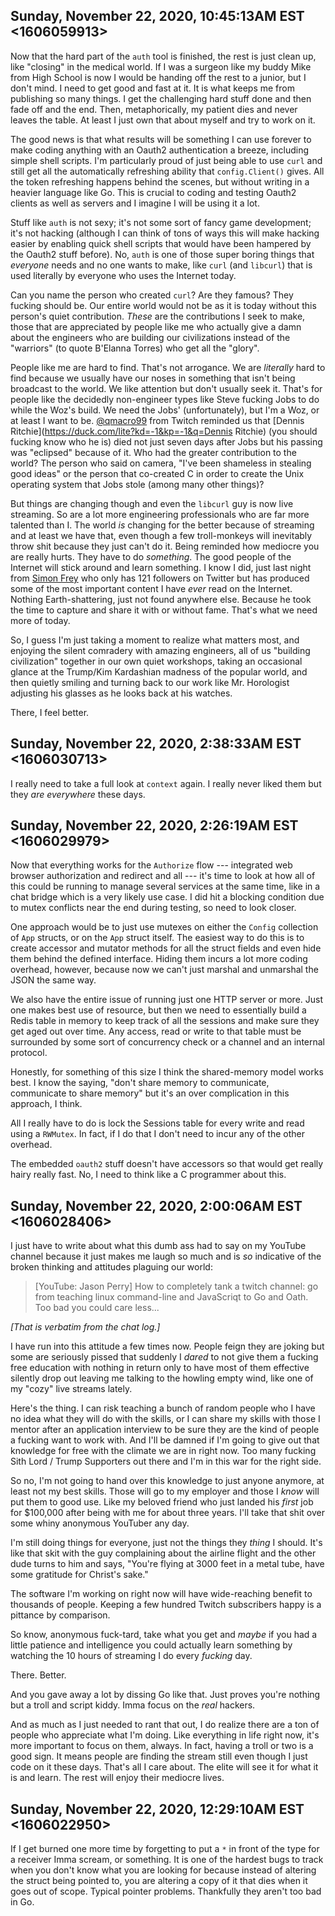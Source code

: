 ## Sunday, November 22, 2020, 10:45:13AM EST <1606059913>

Now that the hard part of the `auth` tool is finished, the rest is just
clean up, like "closing" in the medical world. If I was a surgeon like
my buddy Mike from High School is now I would be handing off the rest to
a junior, but I don't mind. I need to get good and fast at it. It is
what keeps me from publishing so many things. I get the challenging hard
stuff done and then fade off and the end. Then, metaphorically, my
patient dies and never leaves the table. At least I just own that
about myself and try to work on it. 

The good news is that what results will be something I can use forever
to make coding anything with an Oauth2 authentication a breeze,
including simple shell scripts. I'm particularly proud of just being
able to use `curl` and still get all the automatically refreshing
ability that `config.Client()` gives. All the token refreshing happens
behind the scenes, but without writing in a heavier language like Go.
This is crucial to coding and testing Oauth2 clients as well as servers
and I imagine I will be using it a lot.

Stuff like `auth` is not sexy; it's not some sort of fancy game
development; it's not hacking (although I can think of tons of ways this
will make hacking easier by enabling quick shell scripts that would have
been hampered by the Oauth2 stuff before). No, `auth` is one of those
super boring things that *everyone* needs and no one wants to make, like
`curl` (and `libcurl`) that is used literally by everyone who uses the
Internet today. 

Can you name the person who created `curl`? Are they famous? They
fucking should be. Our entire world would not be as it is today without
this person's quiet contribution. *These* are the contributions I seek
to make, those that are appreciated by people like me who actually give
a damn about the engineers who are building our civilizations instead
of the "warriors" (to quote B'Elanna Torres) who get all the "glory".

People like me are hard to find. That's not arrogance. We are
*literally* hard to find because we usually have our noses in something
that isn't being broadcast to the world. We like attention but
don't usually seek it. That's for people like the decidedly
non-engineer types like Steve fucking Jobs to do while the Woz's build.
We need the Jobs' (unfortunately), but I'm a Woz, or at least I want to
be. [\@qmacro99](https://twitch.tv/qmacro99) from Twitch reminded us that [Dennis Ritchie](https://duck.com/lite?kd=-1&kp=-1&q=Dennis Ritchie) (you
should fucking know who he is) died not just seven days after Jobs but
his passing was "eclipsed" because of it. Who had the greater
contribution to the world? The person who said on camera, "I've been
shameless in stealing good ideas" or the person that co-created C in
order to create the Unix operating system that Jobs stole (among many
other things)?

But things are changing though and even the `libcurl` guy is now live
streaming. So are a lot more engineering professionals who are far more
talented than I. The world *is* changing for the better because of
streaming and at least we have that, even though a few troll-monkeys
will inevitably throw shit because they just can't do it.  Being
reminded how mediocre you are really hurts. They have to do *something*.
The good people of the Internet will stick around and learn something. I
know I did, just last night from [Simon
Frey](https://twitter.com/eu_frey) who only has 121 followers on Twitter
but has produced some of the most important content I have *ever* read
on the Internet. Nothing Earth-shattering, just not found anywhere else.
Because he took the time to capture and share it with or without fame.
That's what we need more of today.

So, I guess I'm just taking a moment to realize what matters most, and
enjoying the silent comradery with amazing engineers, all of us
"building civilization" together in our own quiet workshops, taking an
occasional glance at the Trump/Kim Kardashian madness of the popular
world, and then quietly smiling and turning back to our work like Mr.
Horologist adjusting his glasses as he looks back at his watches.

There, I feel better.

## Sunday, November 22, 2020, 2:38:33AM EST <1606030713>

I really need to take a full look at `context` again. I really never
liked them but they *are everywhere* these days.

## Sunday, November 22, 2020, 2:26:19AM EST <1606029979>

Now that everything works for the `Authorize` flow --- integrated web
browser authorization and redirect and all --- it's time to look at how
all of this could be running to manage several services at the same
time, like in a chat bridge which is a very likely use case. I did hit a
blocking condition due to mutex conflicts near the end during testing,
so need to look closer.

One approach would be to just use mutexes on either the `Config`
collection of `App` structs, or on the `App` struct itself. The easiest
way to do this is to create accessor and mutator methods for all the
struct fields and even hide them behind the defined interface. Hiding
them incurs a lot more coding overhead, however, because now we can't
just marshal and unmarshal the JSON the same way.

We also have the entire issue of running just one HTTP server or more.
Just one makes best use of resource, but then we need to essentially
build a Redis table in memory to keep track of all the sessions and make
sure they get aged out over time. Any access, read or write to that
table must be surrounded by some sort of concurrency check or a channel
and an internal protocol.

Honestly, for something of this size I think the shared-memory model
works best. I know the saying, "don't share memory to communicate,
communicate to share memory" but it's an over complication in this
approach, I think. 

All I really have to do is lock the Sessions table for every write and
read using a `RWMutex`. In fact, if I do that I don't need to incur any
of the other overhead.

The embedded `oauth2` stuff doesn't have accessors so that would get
really hairy really fast. No, I need to think like a C programmer about
this.

## Sunday, November 22, 2020, 2:00:06AM EST <1606028406>

I just have to write about what this dumb ass had to say on my YouTube
channel because it just makes me laugh so much and is *so* indicative of
the broken thinking and attitudes plaguing our world:

> [YouTube: Jason Perry] How to completely tank a twitch channel: go from teaching linux command-line and JavaScriqt to Go and Oath. Too bad you could care less...

*[That is verbatim from the chat log.]*

I have run into this attitude a few times now. People feign they are
joking but some are seriously pissed that suddenly I *dared* to not give
them a fucking free education with nothing in return only to have most
of them effective silently drop out leaving me talking to the howling
empty wind, like one of my "cozy" live streams lately.

Here's the thing. I can risk teaching a bunch of random people who I
have no idea what they will do with the skills, or I can share my skills
with those I mentor after an application interview to be sure they are
the kind of people a fucking want to work with. And I'll be damned if
I'm going to give out that knowledge for free with the climate we are in
right now. Too many fucking Sith Lord / Trump Supporters out there and
I'm in this war for the right side.

So no, I'm not going to hand over this knowledge to just anyone anymore,
at least not my best skills. Those will go to my employer and those I
*know* will put them to good use. Like my beloved friend who just landed
his *first* job for \$100,000 after being with me for about three years.
I'll take that shit over some whiny anonymous YouTuber any day.

I'm still doing things for everyone, just not the things they *thing* I
should. It's like that skit with the guy complaining about the airline
flight and the other dude turns to him and says, "You're flying at 3000
feet in a metal tube, have some gratitude for Christ's sake."

The software I'm working on right now will have wide-reaching benefit to
thousands of people. Keeping a few hundred Twitch subscribers happy is a
pittance by comparison. 

So know, anonymous fuck-tard, take what you get and *maybe* if you had a
little patience and intelligence you could actually learn something by
watching the 10 hours of streaming I do every *fucking* day.

There. Better.

And you gave away a lot by dissing Go like that. Just proves you're
nothing but a troll and script kiddy. Imma focus on the *real* hackers.

And as much as I just needed to rant that out, I do realize there are a
ton of people who appreciate what I'm doing. Like everything in life
right now, it's more important to focus on them, always. In fact, having
a troll or two is a good sign. It means people are finding the stream
still even though I just code on it these days. That's all I care about.
The elite will see it for what it is and learn. The rest will enjoy
their mediocre lives.

## Sunday, November 22, 2020, 12:29:10AM EST <1606022950>

If I get burned one more time by forgetting to put a `*` in front of the
type for a receiver Imma scream, or something. It is one of the hardest
bugs to track when you don't know what you are looking for because
instead of altering the struct being pointed to, you are altering a copy
of it that dies when it goes out of scope. Typical pointer problems.
Thankfully they aren't too bad in Go.

